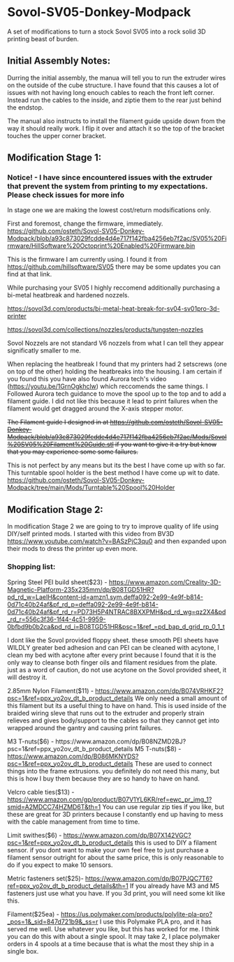 # Sovol-SV05-Donkey-Modpack
A set of modifications to turn a stock Sovol SV05 into a rock solid 3D printing beast of burden. 

## Initial Assembly Notes:
Durring the initial assembly, the manua will tell you to run the extruder wires on the outside of the cube structure. I have found that this causes a lot of issues with not having long enouch cables to reach the front left corner. Instead run the cables to the inside, and ziptie them to the rear just behind the endstop. 

The manual also instructs to install the filament guide upside down from the way it should really work. I flip it over and attach it so the top of the bracket touches the upper corner bracket. 

## Modification Stage 1:

### Notice! - I have since encountered issues with the extruder that prevent the system from printing to my expectations. Please check issues for more info

In stage one we are making the lowest cost/return modsifications only. 

First and foremost, change the firmware, immediately. https://github.com/osteth/Sovol-SV05-Donkey-Modpack/blob/a93c873029fcdde4d4e717f142fba4256eb7f2ac/SV05%20Firmware/HillSoftware%20Octoprint%20Enabled%20Firmware.bin

This is the firmware I am currently using. I found it from https://github.com/hillsoftware/SV05 there may be some updates you can find at that link. 

While purchasing your SV05 I highly reccomend additionally purchasing a bi-metal heatbreak and hardened nozzels. 

https://sovol3d.com/products/bi-metal-heat-break-for-sv04-sv01pro-3d-printer

https://sovol3d.com/collections/nozzles/products/tungsten-nozzles

Sovol Nozzels are not standard V6 nozzels from what I can tell they appear significatly smaller to me.

When replacing the heatbreak I found that my printers had 2 setscrews (one on top of the other) holding the heatbreaks into the housing. 
I am certain if you found this you have also found Aurora tech's video (https://youtu.be/1GrnOgkhclw) which reccomends the same things. I Followed Aurora tech guidance to move the spool up to the top and to add a filament guide. I did not like this because it lead to print failures when the filament would get dragged around the X-axis stepper motor.

~~The Filament guide I designed in at https://github.com/osteth/Sovol-SV05-Donkey-Modpack/blob/a93c873029fcdde4d4e717f142fba4256eb7f2ac/Mods/Sovol%20SV05%20Filament%20Guide.stl if you want to give it a try but know that you may experience some some failures.~~

This is not perfect by any means but its the best I have come up with so far. This turntable spool holder is the best method I have come up wit to date.
https://github.com/osteth/Sovol-SV05-Donkey-Modpack/tree/main/Mods/Turntable%20Spool%20Holder

## Modification Stage 2:
In modification Stage 2 we are going to try to improve quality of life using DIY/self printed mods. 
I started with this video from BV3D https://www.youtube.com/watch?v=BASzPjC3qu0 and then expanded upon their mods to dress the printer up even more.

### Shopping list:

Spring Steel PEI build sheet($23) - https://www.amazon.com/Creality-3D-Magnetic-Platform-235x235mm/dp/B08TGD51HR?pd_rd_w=LaeIH&content-id=amzn1.sym.deffa092-2e99-4e9f-b814-0d71c40b24af&pf_rd_p=deffa092-2e99-4e9f-b814-0d71c40b24af&pf_rd_r=PD73H5P4NTRAC8BXXPMH&pd_rd_wg=qz2X4&pd_rd_r=556c3f36-1f44-4c51-9959-0bfbd9b0b2ca&pd_rd_i=B08TGD51HR&psc=1&ref_=pd_bap_d_grid_rp_0_1_t

I dont like the Sovol provided floppy sheet. these smooth PEI sheets have WILDLY greater bed adhesion and can PEI can be cleaned with acytone, I clean my bed with acytone after every print because I found that it is the only way to cleanse both finger oils and filament residues from the plate. just as a word of caution, do not use acytone on the Sovol provided sheet, it will destroy it. 

2.85mm Nylon Filament($11) - https://www.amazon.com/dp/B074VRHKF2?psc=1&ref=ppx_yo2ov_dt_b_product_details
We only need a small amount of this filament but its a useful thing to have on hand. This is used inside of the braided wiring sleve that runs out to the extruder and properly strain relieves and gives body/support to the cables so that they cannot get into wrapped around the gantry and causing print failures. 

M3 T-nuts($6) - https://www.amazon.com/dp/B08NZMD2BJ?psc=1&ref=ppx_yo2ov_dt_b_product_details
M5 T-nuts($8) - https://www.amazon.com/dp/B086MKNYDS?psc=1&ref=ppx_yo2ov_dt_b_product_details
These are used to connect things into the frame extrusions. you definitely do not need this many, but this is how I buy them because they are so handy to have on hand. 

Velcro cable ties($13) - https://www.amazon.com/gp/product/B07V1YL6KR/ref=ewc_pr_img_1?smid=A2MDCC74HZMD6T&th=1
You can use regular zip ties if you like, but these are great for 3D printers because I constantly end up having to mess with the cable management from time to time. 

Limit swithes($6) - https://www.amazon.com/dp/B07X142VGC?psc=1&ref=ppx_yo2ov_dt_b_product_details
this is used to DIY a filament sensor. if you dont want to make your own feel free to just purchase a filament sensor outright for about the same price, this is only reasonable to do if you expect to make 10 sensors. 

Metric fasteners set($25)- https://www.amazon.com/dp/B07PJQC7T6?ref=ppx_yo2ov_dt_b_product_details&th=1
If you already have M3 and M5 fasteners just use what you have. If you 3d print, you will need some kit like this.

Filament($25ea) - https://us.polymaker.com/products/polylite-pla-pro?_pos=1&_sid=847d721b9&_ss=r
I use this Polymake PLA pro, and it has served me well. Use whatever you like, but this has worked for me. I think you can do this with about a single spool. It may take 2, I place polymaker orders in 4 spools at a time because that is what the most they ship in a single box. 